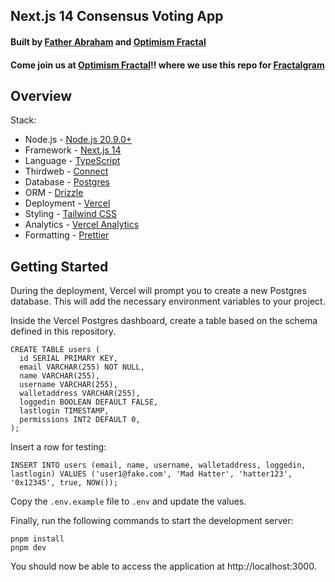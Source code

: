 ## Next.js 14 Consensus Voting App
#### Built by [Father Abraham](https://github.com/fatherabraham-hms) and [Optimism Fractal](https://optimismfractal.com/)
#### Come join us at [Optimism Fractal](https://optimismfractal.com/)!! where we use this repo for <a href="https://respect-game.vercel.app/">Fractalgram</a>

## Overview
Stack:
- Node.js - [Node.js 20.9.0+](https://nodejs.org/)
- Framework - [Next.js 14](https://nextjs.org/)
- Language - [TypeScript](https://www.typescriptlang.org)
- Thirdweb - [Connect](https://thirdweb.com/connect)
- Database - [Postgres](https://vercel.com/postgres)
- ORM - [Drizzle](https://orm.drizzle.team/)
- Deployment - [Vercel](https://vercel.com/docs/concepts/next.js/overview)
- Styling - [Tailwind CSS](https://tailwindcss.com)
- Analytics - [Vercel Analytics](https://vercel.com/analytics)
- Formatting - [Prettier](https://prettier.io)

## Getting Started

During the deployment, Vercel will prompt you to create a new Postgres database. This will add the necessary environment variables to your project.

Inside the Vercel Postgres dashboard, create a table based on the schema defined in this repository.

```
CREATE TABLE users (
  id SERIAL PRIMARY KEY,
  email VARCHAR(255) NOT NULL,
  name VARCHAR(255),
  username VARCHAR(255),
  walletaddress VARCHAR(255),
  loggedin BOOLEAN DEFAULT FALSE,
  lastlogin TIMESTAMP,
  permissions INT2 DEFAULT 0,
);
```

Insert a row for testing:

```
INSERT INTO users (email, name, username, walletaddress, loggedin, lastlogin) VALUES ('user1@fake.com', 'Mad Hatter', 'hatter123', '0x12345', true, NOW());
```

Copy the `.env.example` file to `.env` and update the values.

Finally, run the following commands to start the development server:

```
pnpm install
pnpm dev
```

You should now be able to access the application at http://localhost:3000.

